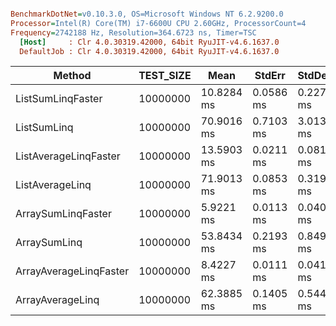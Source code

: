``` ini

BenchmarkDotNet=v0.10.3.0, OS=Microsoft Windows NT 6.2.9200.0
Processor=Intel(R) Core(TM) i7-6600U CPU 2.60GHz, ProcessorCount=4
Frequency=2742188 Hz, Resolution=364.6723 ns, Timer=TSC
  [Host]     : Clr 4.0.30319.42000, 64bit RyuJIT-v4.6.1637.0
  DefaultJob : Clr 4.0.30319.42000, 64bit RyuJIT-v4.6.1637.0


```
 |                 Method | TEST_SIZE |       Mean |    StdErr |    StdDev |
 |----------------------- |---------- |----------- |---------- |---------- |
 |      ListSumLinqFaster |  10000000 | 10.8284 ms | 0.0586 ms | 0.2270 ms |
 |            ListSumLinq |  10000000 | 70.9016 ms | 0.7103 ms | 3.0137 ms |
 |  ListAverageLinqFaster |  10000000 | 13.5903 ms | 0.0211 ms | 0.0819 ms |
 |        ListAverageLinq |  10000000 | 71.9013 ms | 0.0853 ms | 0.3193 ms |
 |     ArraySumLinqFaster |  10000000 |  5.9221 ms | 0.0113 ms | 0.0407 ms |
 |           ArraySumLinq |  10000000 | 53.8434 ms | 0.2193 ms | 0.8492 ms |
 | ArrayAverageLinqFaster |  10000000 |  8.4227 ms | 0.0111 ms | 0.0416 ms |
 |       ArrayAverageLinq |  10000000 | 62.3885 ms | 0.1405 ms | 0.5440 ms |
